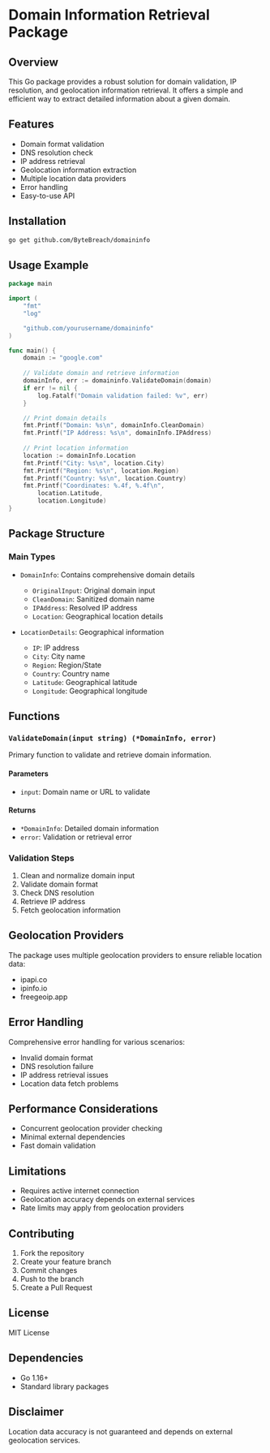 # Domain Information Retrieval Package

## Overview

This Go package provides a robust solution for domain validation, IP resolution, and geolocation information retrieval. It offers a simple and efficient way to extract detailed information about a given domain.

## Features

- Domain format validation
- DNS resolution check
- IP address retrieval
- Geolocation information extraction
- Multiple location data providers
- Error handling
- Easy-to-use API

## Installation

```bash
go get github.com/ByteBreach/domaininfo
```

## Usage Example

```go
package main

import (
    "fmt"
    "log"

    "github.com/yourusername/domaininfo"
)

func main() {
    domain := "google.com"
    
    // Validate domain and retrieve information
    domainInfo, err := domaininfo.ValidateDomain(domain)
    if err != nil {
        log.Fatalf("Domain validation failed: %v", err)
    }

    // Print domain details
    fmt.Printf("Domain: %s\n", domainInfo.CleanDomain)
    fmt.Printf("IP Address: %s\n", domainInfo.IPAddress)
    
    // Print location information
    location := domainInfo.Location
    fmt.Printf("City: %s\n", location.City)
    fmt.Printf("Region: %s\n", location.Region)
    fmt.Printf("Country: %s\n", location.Country)
    fmt.Printf("Coordinates: %.4f, %.4f\n", 
        location.Latitude, 
        location.Longitude)
}
```

## Package Structure

### Main Types

- `DomainInfo`: Contains comprehensive domain details
  - `OriginalInput`: Original domain input
  - `CleanDomain`: Sanitized domain name
  - `IPAddress`: Resolved IP address
  - `Location`: Geographical location details

- `LocationDetails`: Geographical information
  - `IP`: IP address
  - `City`: City name
  - `Region`: Region/State
  - `Country`: Country name
  - `Latitude`: Geographical latitude
  - `Longitude`: Geographical longitude

## Functions

### `ValidateDomain(input string) (*DomainInfo, error)`

Primary function to validate and retrieve domain information.

#### Parameters
- `input`: Domain name or URL to validate

#### Returns
- `*DomainInfo`: Detailed domain information
- `error`: Validation or retrieval error

### Validation Steps

1. Clean and normalize domain input
2. Validate domain format
3. Check DNS resolution
4. Retrieve IP address
5. Fetch geolocation information

## Geolocation Providers

The package uses multiple geolocation providers to ensure reliable location data:
- ipapi.co
- ipinfo.io
- freegeoip.app

## Error Handling

Comprehensive error handling for various scenarios:
- Invalid domain format
- DNS resolution failure
- IP address retrieval issues
- Location data fetch problems

## Performance Considerations

- Concurrent geolocation provider checking
- Minimal external dependencies
- Fast domain validation

## Limitations

- Requires active internet connection
- Geolocation accuracy depends on external services
- Rate limits may apply from geolocation providers

## Contributing

1. Fork the repository
2. Create your feature branch
3. Commit changes
4. Push to the branch
5. Create a Pull Request

## License

MIT License

## Dependencies

- Go 1.16+
- Standard library packages

## Disclaimer

Location data accuracy is not guaranteed and depends on external geolocation services.

